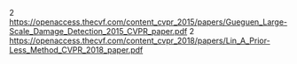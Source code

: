 2 https://openaccess.thecvf.com/content_cvpr_2015/papers/Gueguen_Large-Scale_Damage_Detection_2015_CVPR_paper.pdf
2 https://openaccess.thecvf.com/content_cvpr_2018/papers/Lin_A_Prior-Less_Method_CVPR_2018_paper.pdf
